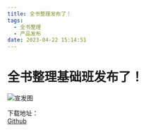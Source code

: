 ```yaml
---
title: 全书整理发布了！
tags:
  - 全书整理
  - 产品发布
date: 2023-04-22 15:14:51
---
```

# 全书整理基础班发布了！
![宣发图](/img/dispersion.png)

下载地址：  
[Github](https://github.com/ShouCanGroup/allbook/releases)
